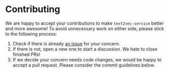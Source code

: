 # Contributing

We are happy to accept your contributions to make `text2vec-service` better and more awesome! To avoid unnecessary work on either
side, please stick to the following process:

1. Check if there is already [an issue](https://github.com/shibing624/text2vec-service/issues) for your concern.
2. If there is not, open a new one to start a discussion. We hate to close finished PRs!
3. If we decide your concern needs code changes, we would be happy to accept a pull request. Please consider the
commit guidelines below.